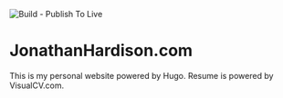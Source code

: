 ![Build - Publish To Live](https://github.com/jmhardison/jonathanhardison-com/workflows/Build-PublishToLive-Hugo/badge.svg?branch=main)
# JonathanHardison.com
This is my personal website powered by Hugo.
Resume is powered by VisualCV.com.
